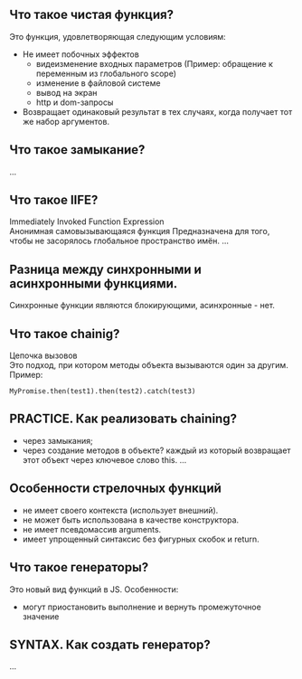 ## Что такое чистая функция?
Это функция, удовлетворяющая следующим условиям:
- Не имеет побочных эффектов
  - видеизменение входных параметров (Пример: обращение к переменным из глобального scope)
  - изменение в файловой системе
  - вывод на экран
  - http и dom-запросы
- Возвращает одинаковый результат в тех случаях, когда получает тот же набор аргументов.

## Что такое замыкание?
...

## Что такое IIFE?
Immediately Invoked Function Expression  
Анонимная самовызывающаяся функция
Предназначена для того, чтобы не засорялось глобальное пространство имён.
...

## Разница между синхронными и асинхронными функциями.
Синхронные функции являются блокирующими, асинхронные - нет.

## Что такое chainig?
Цепочка вызовов  
Это подход, при котором методы объекта вызываются один за другим.  
Пример:
```
MyPromise.then(test1).then(test2).catch(test3)
```

## PRACTICE. Как реализовать chaining?
- через замыкания;
- через создание методов в объекте? каждый из который возвращает этот объект через ключевое слово this.
...

## Особенности стрелочных функций
- не имеет своего контекста (использует внешний).
- не может быть использована в качестве конструктора.
- не имеет псевдомассив arguments.
- имеет упрощенный синтаксис без фигурных скобок и return.

## Что такое генераторы?
Это новый вид функций в JS.
Особенности:
- могут приостановить выполнение и вернуть промежуточное значение

## SYNTAX. Как создать генератор?
...
